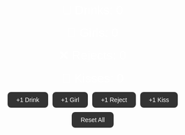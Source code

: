 <!DOCTYPE html>
<html lang="en">
<head>
  <meta charset="UTF-8" />
  <meta name="viewport" content="width=device-width, initial-scale=1.0" />
  <title>IRL Counter</title>
  <style>
    body {
      background: transparent;
      font-family: Arial, sans-serif;
      color: white;
      display: flex;
      flex-direction: column;
      align-items: center;
      justify-content: center;
      height: 100vh;
      margin: 0;
    }
    .counter {
      font-size: 2em;
      margin: 10px;
    }
    .buttons {
      display: flex;
      flex-wrap: wrap;
      justify-content: center;
    }
    button {
      margin: 5px;
      padding: 10px 20px;
      font-size: 1em;
      border: none;
      border-radius: 8px;
      background-color: #333;
      color: white;
      cursor: pointer;
    }
    button:hover {
      background-color: #555;
    }
  </style>
</head>
<body>
  <div class="counter" id="drinks">🍻 Drinks: 0</div>
  <div class="counter" id="girls">💃 Girls: 0</div>
  <div class="counter" id="rejects">❌ Rejects: 0</div>
  <div class="counter" id="kisses">💋 Kisses: 0</div>

  <div class="buttons">
    <button onclick="increment('drinks')">+1 Drink</button>
    <button onclick="increment('girls')">+1 Girl</button>
    <button onclick="increment('rejects')">+1 Reject</button>
    <button onclick="increment('kisses')">+1 Kiss</button>
    <button onclick="resetAll()">Reset All</button>
  </div>

  <script>
    const counters = {
      drinks: 0,
      girls: 0,
      rejects: 0,
      kisses: 0
    };

    function increment(type) {
      counters[type]++;
      updateDisplay(type);
    }

    function updateDisplay(type) {
      document.getElementById(type).innerText = `${getIcon(type)} ${capitalize(type)}: ${counters[type]}`;
    }

    function resetAll() {
      for (const key in counters) {
        counters[key] = 0;
        updateDisplay(key);
      }
    }

    function getIcon(type) {
      return {
        drinks: '🍻',
        girls: '💃',
        rejects: '❌',
        kisses: '💋'
      }[type];
    }

    function capitalize(s) {
      return s.charAt(0).toUpperCase() + s.slice(1);
    }
  </script>
</body>
</html>
